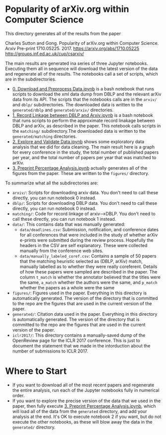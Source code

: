 # Popularity of arXiv.org within Computer Science

This directory generates all of the results from the paper 

  Charles Sutton and Gong. Popularity of arXiv.org within Computer Science.
  Arxiv Pre-print 1710.05225. 2017.
  https://arxiv.org/abs/1710.05225
  http://groups.inf.ed.ac.uk/cup/csarxiv/

The main results are generated ina series of three Jupyter notebooks. Executing them all in sequence will download the latest version of the data
and regenerate all of the results. The notebooks call a set of scripts, which are in the subdirectories.

 * [0. Download and Preprocess Data.ipynb](https://github.com/casutton/cs-arxiv-popularity-code/blob/master/0.%20Download%20and%20Preprocess%20Data.ipynb)
 is a bash notebook that runs scripts to download the xml data dump from DBLP and the relevant arXiv data from its API. The scripts that the notebooks calls
 are in the `arxiv/` and `dblp/` subdirectories. The downloaded data is written to the `generated/dblp` and `generated/arxiv/` directories.
 * [1. Record Linkage between DBLP and Arxiv.ipynb](https://github.com/casutton/cs-arxiv-popularity-code/blob/master/1.%20Record%20Linkage%20between%20DBLP%20and%20Arxiv.ipynb)
 is a bash notebook that runs scripts to perform the approximate record linakage between DBLP and arXiv, as described in the paper. This notebook calls scripts
 in the `matching/` subdirectory.The downloaded data is written to the `generated/matching` directories.
 * [2. Explore and Validate Data.ipynb](https://github.com/casutton/cs-arxiv-popularity-code/blob/master/2.%20Explore%20and%20Validate%20Data.ipynb) shows some exploratory data analysis
 that we did for data cleaning. The main result here is a graph for every conference in the study, the total number of published papers per year,
 and the total number of papers per year that was matched to arXiv.
 * [3. Preprint Percentage Analysis.ipynb](https://github.com/casutton/cs-arxiv-popularity-code/blob/master/3.%20Preprint%20Percentage%20Analysis.ipynb) actually generates all
 of the figures from the paper. These are written to the `figures/` directory.
 
To summarize what all the subdirectories are:

* `arxiv/`: Scripts for downloading arxiv data. You don't need to call these directly, you can run notebook 0 instead.
* `dblp/`: Scripts for downloading DBLP data. You don't need to call these directly, you can run notebook 0 instead.
* `matching/`: Code for record linkage of arxiv-->DBLP. You don't need to call these directly, you can run notebook 1 instead.
* `data/`: This contains data that was manually generated:
   * `data/deadlines.csv`: Submission, notification, and conference dates for all conferences that were included in the study of whether arXiv e-prints were
   submitted during the review process. Hopefully the headers in the CSV are self explanatory. These were collected manually from the conference web sites.
   * `data/manually_labeled_coref.csv`: Contains a sample of 50 papers that the matching heuristic selected as (DBLP, arXiv) match, manually labelled
   as to whether they were really coreferent. Details of how these papers were sampled are described in the paper. The column `t_match` is whether the annotator
   believed that the titles were the same, `a_match` whether the authors were the same, and `p_match` whether the papers as a whole were the same
* `figures/`: Figures used in the paper. Everything in this directory is automatically generated. The version of the directory that is committed
to the repo are the figures that are used in the current version of the paper.
* `generated/`: Citation data used in the paper. Everything in this directory is automatically generated. The version of the directory that is committed
to the repo are the figures that are used in the current version of the paper.
* `iclr2017/`: This directory contains a manually-saved dump of the OpenReview page for the ICLR 2017 conference. This is just to document the statement that we made in the intorduction about the number of submissions to ICLR 2017.

# Where to Start

* If you want to download all of the most recent papers and regenerate the entire analysis, run each of the Jupyter notebooks fully in numerical order.
* If you want to explore the precise version of the data that we used in the paper, then fully execute [3. Preprint Percentage Analysis.ipynb](https://github.com/casutton/cs-arxiv-popularity-code/blob/master/3.%20Preprint%20Percentage%20Analysis.ipynb),
which will load all of the data from the `generated` directory, and add your analysis at the end. It's OK to execute notebook 2 if you want, but do not execute the other notebooks, as these will blow away the data in the `generated/` directory.
